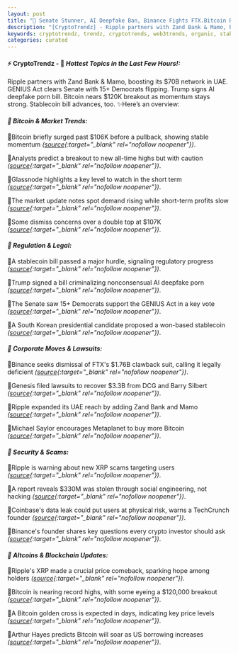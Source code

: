 ```yaml
---
layout: post
title: "🌌 Senate Stunner, AI Deepfake Ban, Binance Fights FTX.Bitcoin Rally Follows"
description: "[CryptoTrendz] - Ripple partners with Zand Bank & Mamo, boosting its $70B network in UAE. GENIUS Act clears Senate with 15+ Democrats flipping. Trump signs AI deepfake porn bill. Bitcoin nears $120K breakout as momentum stays strong. Stablecoin bill advances, too."
keywords: cryptotrendz, trendz, cryptotrends, web3trends, organic, stablecoin, Market, analysis, Network, Bitcoin, Analyst, AI, XRP, BTC, Crypto, UAE
categories: curated
---
```


#### ⚡ CryptoTrendz - 📌 *Hottest Topics in the Last Few Hours!:*

Ripple partners with Zand Bank & Mamo, boosting its $70B network in UAE. GENIUS Act clears Senate with 15+ Democrats flipping. Trump signs AI deepfake porn bill. Bitcoin nears $120K breakout as momentum stays strong. Stablecoin bill advances, too. ✨Here’s an overview:


#### *🔖  Bitcoin & Market Trends:*  

🔹Bitcoin briefly surged past $106K before a pullback, showing stable momentum *([source](https://s.avyag.com/9dew){:target="_blank" rel="nofollow noopener"})*.  

🔹Analysts predict a breakout to new all-time highs but with caution *([source](https://s.avyag.com/f2rk){:target="_blank" rel="nofollow noopener"})*.  

🔹Glassnode highlights a key level to watch in the short term *([source](https://s.avyag.com/juub){:target="_blank" rel="nofollow noopener"})*.  

🔹The market update notes spot demand rising while short-term profits slow *([source](https://s.avyag.com/l2mj){:target="_blank" rel="nofollow noopener"})*.  

🔹Some dismiss concerns over a double top at $107K *([source](https://s.avyag.com/ieis){:target="_blank" rel="nofollow noopener"})*.  

#### *🔖  Regulation & Legal:*  

🔹A stablecoin bill passed a major hurdle, signaling regulatory progress *([source](https://s.avyag.com/tj0z){:target="_blank" rel="nofollow noopener"})*.  

🔹Trump signed a bill criminalizing nonconsensual AI deepfake porn *([source](https://s.avyag.com/20vf){:target="_blank" rel="nofollow noopener"})*.  

🔹The Senate saw 15+ Democrats support the GENIUS Act in a key vote *([source](https://s.avyag.com/2jte){:target="_blank" rel="nofollow noopener"})*.  

🔹A South Korean presidential candidate proposed a won-based stablecoin *([source](https://s.avyag.com/9mdw){:target="_blank" rel="nofollow noopener"})*.  

#### *🔖  Corporate Moves & Lawsuits:*  

🔹Binance seeks dismissal of FTX's $1.76B clawback suit, calling it legally deficient *([source](https://s.avyag.com/1z8y){:target="_blank" rel="nofollow noopener"})*.  

🔹Genesis filed lawsuits to recover $3.3B from DCG and Barry Silbert *([source](https://s.avyag.com/bv2s){:target="_blank" rel="nofollow noopener"})*.  

🔹Ripple expanded its UAE reach by adding Zand Bank and Mamo *([source](https://s.avyag.com/watq){:target="_blank" rel="nofollow noopener"})*.  

🔹Michael Saylor encourages Metaplanet to buy more Bitcoin *([source](https://s.avyag.com/mjwa){:target="_blank" rel="nofollow noopener"})*.  

#### *🔖  Security & Scams:*  

🔹Ripple is warning about new XRP scams targeting users *([source](https://s.avyag.com/fujd){:target="_blank" rel="nofollow noopener"})*.  

🔹A report reveals $330M was stolen through social engineering, not hacking *([source](https://s.avyag.com/jpcx){:target="_blank" rel="nofollow noopener"})*.  

🔹Coinbase's data leak could put users at physical risk, warns a TechCrunch founder *([source](https://s.avyag.com/xx0h){:target="_blank" rel="nofollow noopener"})*.  

🔹Binance's founder shares key questions every crypto investor should ask *([source](https://s.avyag.com/tdp4){:target="_blank" rel="nofollow noopener"})*.  

#### *🔖  Altcoins & Blockchain Updates:*  

🔹Ripple's XRP made a crucial price comeback, sparking hope among holders *([source](https://s.avyag.com/yqo2){:target="_blank" rel="nofollow noopener"})*.  

🔹Bitcoin is nearing record highs, with some eyeing a $120,000 breakout *([source](https://s.avyag.com/biw0){:target="_blank" rel="nofollow noopener"})*.  

🔹A Bitcoin golden cross is expected in days, indicating key price levels *([source](https://s.avyag.com/80vd){:target="_blank" rel="nofollow noopener"})*.  

🔹Arthur Hayes predicts Bitcoin will soar as US borrowing increases *([source](https://s.avyag.com/rjng){:target="_blank" rel="nofollow noopener"})*.